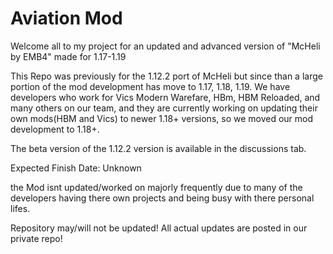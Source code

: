 # Aviation Mod
Welcome all to my project for an updated and advanced version of "McHeli by EMB4" made for 1.17-1.19

This Repo was previously for the 1.12.2 port of McHeli but since than a large portion of the mod development has move to 1.17, 1.18, 1.19.
We have developers who work for Vics Modern Warefare, HBm, HBM Reloaded, and many others on our team, and they are currently working on updating their own mods(HBM and Vics) to newer 1.18+ versions, so we moved our mod development to 1.18+.

The beta version of the 1.12.2 version is available in the discussions tab.

Expected Finish Date: Unknown

the Mod isnt updated/worked on majorly frequently due to many of the developers having there own projects and being busy with there personal lifes.

Repository may/will not be updated! All actual updates are posted in our private repo!
